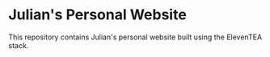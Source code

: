 # Julian's Personal Website

This repository contains Julian's personal website built using the ElevenTEA stack.
